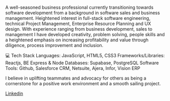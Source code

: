 A well-seasoned business professional currently transitioning towards software development from a background in software sales and business management. Heightened interest in full-stack software engineering, technical Project Management, Enterprise Resource Planning and UX design. With experience ranging from business development, sales to management I have developed creativity, problem solving, people skills and a heightened emphasis on increasing profitability and value through diligence, process improvement and inclusion. 

💻 Tech Stack
Languages: JavaScript, HTML5, CSS3
Frameworks/Libraries: Reactjs, BE Express & Node
Databases: Supabase, PostgreSQL
Software Tools: Github, Salesforce CRM, Netsuite, Ajera, Infor, Vision ERP


I believe in uplifting teammates and advocacy for others as being a cornerstone for a positive work environment and a smooth sailing project.

<script src="https://platform.linkedin.com/badges/js/profile.js" async defer type="text/javascript"></script>

<div class="badge-base LI-profile-badge" data-locale="en_US" data-size="medium" data-theme="dark" data-type="VERTICAL" data-vanity="zachary-sultan" data-version="v1"><a class="badge-base__link LI-simple-link" href="https://www.linkedin.com/in/zachary-sultan?trk=profile-badge">Linkedin</a></div>
              
